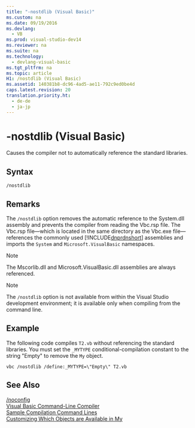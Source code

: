 ```yaml
---
title: "-nostdlib (Visual Basic)"
ms.custom: na
ms.date: 09/19/2016
ms.devlang: 
  - VB
ms.prod: visual-studio-dev14
ms.reviewer: na
ms.suite: na
ms.technology: 
  - devlang-visual-basic
ms.tgt_pltfrm: na
ms.topic: article
H1: /nostdlib (Visual Basic)
ms.assetid: 140381b8-dc96-4ad5-ae11-792c9ed0be4d
caps.latest.revision: 20
translation.priority.ht: 
  - de-de
  - ja-jp
---
```

# -nostdlib (Visual Basic)
Causes the compiler not to automatically reference the standard libraries.  
  
## Syntax  
  
```  
/nostdlib  
```  
  
## Remarks  
 The `/nostdlib` option removes the automatic reference to the System.dll assembly and prevents the compiler from reading the Vbc.rsp file. The Vbc.rsp file—which is located in the same directory as the Vbc.exe file—references the commonly used [!INCLUDE[dnprdnshort](../vs140/includes/dnprdnshort_md.md)] assemblies and imports the `System` and `Microsoft.VisualBasic` namespaces.  
  
> [!NOTE]
>  The Mscorlib.dll and Microsoft.VisualBasic.dll assemblies are always referenced.  
  
> [!NOTE]
>  The `/nostdlib` option is not available from within the Visual Studio development environment; it is available only when compiling from the command line.  
  
## Example  
 The following code compiles `T2.vb` without referencing the standard libraries. You must set the `_MYTYPE` conditional-compilation constant to the string "Empty" to remove the `My` object.  
  
```  
vbc /nostdlib /define:_MYTYPE=\"Empty\" T2.vb  
```  
  
## See Also  
 [/noconfig](../vs140/-noconfig.md)   
 [Visual Basic Command-Line Compiler](../vs140/Visual-Basic-Command-Line-Compiler.md)   
 [Sample Compilation Command Lines](../vs140/Sample-Compilation-Command-Lines--Visual-Basic-.md)   
 [Customizing Which Objects are Available in My](../vs140/Customizing-Which-Objects-are-Available-in-My--Visual-Basic-.md)